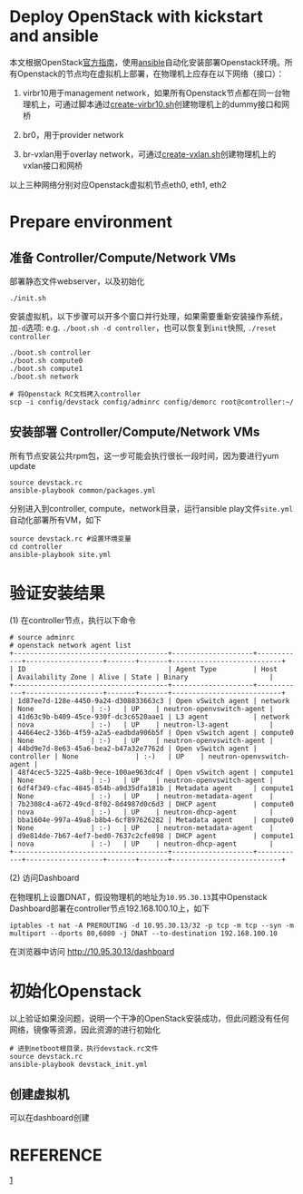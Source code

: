 Deploy OpenStack with kickstart and ansible
===========================================

本文根据OpenStack[官方指南](1)，使用[ansible](https://www.ansible.com/)自动化安装部署Openstack环境。所有Openstack的节点均在虚拟机上部署，在物理机上应存在以下网络（接口）：

1. virbr10用于management network，如果所有Openstack节点都在同一台物理机上，可通过脚本通过[create-virbr10.sh](scripts/create-virbr10.sh)创建物理机上的dummy接口和网桥

2. br0，用于provider network

3. br-vxlan用于overlay network，可通过[create-vxlan.sh](scripts/create-vxlan.sh)创建物理机上的vxlan接口和网桥

以上三种网络分别对应Openstack虚拟机节点eth0, eth1, eth2

Prepare environment
===================

## 准备 Controller/Compute/Network VMs

部署静态文件webserver，以及初始化

    ./init.sh

安装虚拟机，以下步骤可以开多个窗口并行处理，如果需要重新安装操作系统，加`-d`选项: e.g. `./boot.sh -d controller`，也可以恢复到`init`快照, `./reset controller`

    ./boot.sh controller
    ./boot.sh compute0
    ./boot.sh compute1
    ./boot.sh network

    # 将Openstack RC文档拷入controller
    scp -i config/devstack config/adminrc config/demorc root@controller:~/


## 安装部署 Controller/Compute/Network VMs

所有节点安装公共rpm包，这一步可能会执行很长一段时间，因为要进行yum update

    source devstack.rc
    ansible-playbook common/packages.yml

分别进入到controller, compute，network目录，运行ansible play文件`site.yml`自动化部署所有VM，如下

    source devstack.rc #设置环境变量
    cd controller
    ansible-playbook site.yml

验证安装结果
============

(1) 在controller节点，执行以下命令

```
# source adminrc
# openstack network agent list
+--------------------------------------+--------------------+------------+-------------------+-------+-------+---------------------------+
| ID                                   | Agent Type         | Host       | Availability Zone | Alive | State | Binary                    |
+--------------------------------------+--------------------+------------+-------------------+-------+-------+---------------------------+
| 1d87ee7d-128e-4450-9a24-d308833663c3 | Open vSwitch agent | network    | None              | :-)   | UP    | neutron-openvswitch-agent |
| 41d63c9b-b409-45ce-930f-dc3c6520aae1 | L3 agent           | network    | nova              | :-)   | UP    | neutron-l3-agent          |
| 44664ec2-336b-4f59-a2a5-eadbda906b5f | Open vSwitch agent | compute0   | None              | :-)   | UP    | neutron-openvswitch-agent |
| 44bd9e7d-8e63-45a6-bea2-b47a32e7762d | Open vSwitch agent | controller | None              | :-)   | UP    | neutron-openvswitch-agent |
| 48f4cec5-3225-4a8b-9ece-100ae963dc4f | Open vSwitch agent | compute1   | None              | :-)   | UP    | neutron-openvswitch-agent |
| 6df4f349-cfac-4845-854b-a9d35dfa181b | Metadata agent     | compute1   | None              | :-)   | UP    | neutron-metadata-agent    |
| 7b2308c4-a672-49cd-8f02-8d4987d0c6d3 | DHCP agent         | compute0   | nova              | :-)   | UP    | neutron-dhcp-agent        |
| bba1604e-997a-49a8-b8b4-6cf897626282 | Metadata agent     | compute0   | None              | :-)   | UP    | neutron-metadata-agent    |
| d9e814de-7b67-4ef7-bed0-7637c2cfe898 | DHCP agent         | compute1   | nova              | :-)   | UP    | neutron-dhcp-agent        |
+--------------------------------------+--------------------+------------+-------------------+-------+-------+---------------------------+
```

(2) 访问Dashboard

在物理机上设置DNAT，假设物理机的地址为`10.95.30.13`其中Openstack Dashboard部署在controller节点192.168.100.10上，如下

    iptables -t nat -A PREROUTING -d 10.95.30.13/32 -p tcp -m tcp --syn -m multiport --dports 80,6080 -j DNAT --to-destination 192.168.100.10

在浏览器中访问 http://10.95.30.13/dashboard


初始化Openstack
===============

以上验证如果没问题，说明一个干净的OpenStack安装成功，但此问题没有任何网络，镜像等资源，因此资源的进行初始化

    # 进到netboot根目录，执行devstack.rc文件
    source devstack.rc
    ansible-playbook devstack_init.yml


创建虚拟机
----------

可以在dashboard创建


REFERENCE
=========

[1](https://docs.openstack.org/install-guide)
